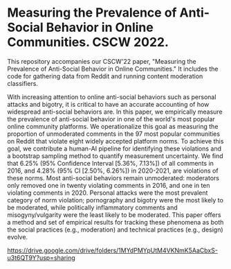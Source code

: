 # Measuring the Prevalence of Anti-Social Behavior in Online Communities. CSCW 2022. 
This repository accompanies our CSCW'22 paper, "Measuring the Prevalence of Anti-Social Behavior in Online Communities." It includes the code for gathering data from Reddit and running content moderation classifiers. 

With increasing attention to online anti-social behaviors such as personal attacks and bigotry, it is critical to have an accurate accounting of how widespread anti-social behaviors are. In this paper, we empirically measure the prevalence of anti-social behavior in one of the world's most popular online community platforms. We operationalize this goal as measuring the proportion of unmoderated comments in the 97 most popular communities on Reddit that violate eight widely accepted platform norms. To achieve this goal, we contribute a human-AI pipeline for identifying these violations and a bootstrap sampling method to quantify measurement uncertainty. We find that 6.25% (95% Confidence Interval [5.36%, 7.13%]) of all comments in 2016, and 4.28% (95% CI [2.50%, 6.26%]) in 2020-2021, are violations of these norms. Most anti-social behaviors remain unmoderated: moderators only removed one in twenty violating comments in 2016, and one in ten violating comments in 2020. Personal attacks were the most prevalent category of norm violation; pornography and bigotry were the most likely to be moderated, while politically inflammatory comments and misogyny/vulgarity were the least likely to be moderated. This paper offers a method and set of empirical results for tracking these phenomena as both the social practices (e.g., moderation) and technical practices (e.g., design) evolve.

https://drive.google.com/drive/folders/1MYdPMYpUtM4VKNmK5AaCbxS-u3t6QT9Y?usp=sharing

